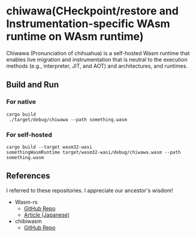 # chiwawa(CHeckpoint/restore and Instrumentation-specific WAsm runtime on WAsm runtime)

Chiwawa (Pronunciation of chihuahua) is a self-hosted Wasm runtime that enables live migration and instrumentation that is neutral to the execution methods (e.g., interpreter, JIT, and AOT) and architectures, and runtimes.


## Build and Run
### For native

```
cargo build
 ./target/debug/chiwawa --path something.wasm
```

### For self-hosted

```
cargo build --target wasm32-wasi
somethingWasmRuntime target/wasm32-wasi/debug/chiwawa.wasm --path something.wasm
```


## References
I referred to these repositories. I appreciate our ancestor's wisdom!

- Wasm-rs
  - [GitHub Repo](https://github.com/kgtkr/wasm-rs)
  - [Article (Japanese)](https://qiita.com/kgtkr/items/f4b3e2d83c7067f3cfcb)
- chibiwasm
  - [GitHub Repo](https://github.com/skanehira/chibiwasm)
